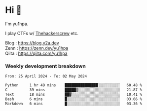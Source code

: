 # Hi 👋

I'm yu1hpa.

I play CTFs w/ [Thehackerscrew](https://www.thehackerscrew.team/) etc.

Blog : https://blog.y2a.dev  
Zenn : https://zenn.dev/yu1hpa  
Qiita : https://qiita.com/yu1hpa  

### Weekly development breakdown

<!--START_SECTION:waka-->

```txt
From: 25 April 2024 - To: 02 May 2024

Python     1 hr 49 mins    ███████████████░░░░░░░░░░   60.48 %
C          39 mins         █████▒░░░░░░░░░░░░░░░░░░░   21.87 %
Text       18 mins         ██▓░░░░░░░░░░░░░░░░░░░░░░   10.41 %
Bash       6 mins          █░░░░░░░░░░░░░░░░░░░░░░░░   03.66 %
Markdown   6 mins          █░░░░░░░░░░░░░░░░░░░░░░░░   03.36 %
```

<!--END_SECTION:waka-->


